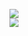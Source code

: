 [![](https://img.shields.io/badge/Made%20With-Github%20Spray-lightgrey.svg?style=for-the-badge&logo=github)](https://github.com/Annihil/github-spray#32446)  
[![](https://i.imgur.com/2DrTn0Z.gif)](https://github.com/Annihil/github-spray)